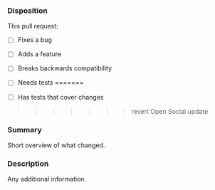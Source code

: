 ### Disposition
This pull request:

- [ ] Fixes a bug
- [ ] Adds a feature
- [ ] Breaks backwards compatibility
 
- [ ] Needs tests
=======
- [ ] Has tests that cover changes
>>>>>>> revert Open Social update

### Summary
Short overview of what changed.

### Description
Any additional information.
